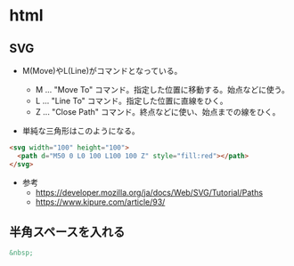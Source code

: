 # html

## SVG

- M(Move)やL(Line)がコマンドとなっている。
  - M ... "Move To" コマンド。指定した位置に移動する。始点などに使う。
  - L ... "Line To" コマンド。指定した位置に直線をひく。
  - Z ... "Close Path" コマンド。終点などに使い、始点までの線をひく。

- 単純な三角形はこのようになる。
```html
<svg width="100" height="100">
  <path d="M50 0 L0 100 L100 100 Z" style="fill:red"></path>
</svg>
```

- 参考
  - https://developer.mozilla.org/ja/docs/Web/SVG/Tutorial/Paths
  - https://www.kipure.com/article/93/

## 半角スペースを入れる

```html
&nbsp;
```